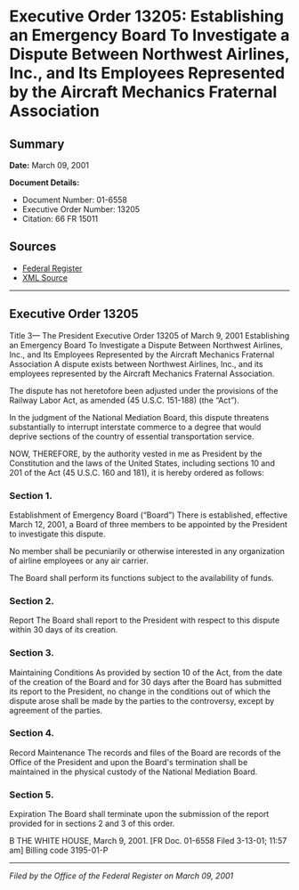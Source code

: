 # Executive Order 13205: Establishing an Emergency Board To Investigate a Dispute Between Northwest Airlines, Inc., and Its Employees Represented by the Aircraft Mechanics Fraternal Association

## Summary

**Date:** March 09, 2001

**Document Details:**
- Document Number: 01-6558
- Executive Order Number: 13205
- Citation: 66 FR 15011

## Sources
- [Federal Register](https://www.federalregister.gov/documents/2001/03/14/01-6558/establishing-an-emergency-board-to-investigate-a-dispute-between-northwest-airlines-inc-and-its)
- [XML Source](https://www.federalregister.gov/documents/full_text/xml/2001/03/14/01-6558.xml)

---

## Executive Order 13205

Title 3—
The President
Executive Order 13205 of March 9, 2001
Establishing an Emergency Board To Investigate a Dispute Between Northwest Airlines, Inc., and Its Employees Represented by the Aircraft Mechanics Fraternal Association
A dispute exists between Northwest Airlines, Inc., and its employees represented by the Aircraft Mechanics Fraternal Association.

The dispute has not heretofore been adjusted under the provisions of the Railway Labor Act, as amended (45 U.S.C. 151-188) (the “Act”).

In the judgment of the National Mediation Board, this dispute threatens substantially to interrupt interstate commerce to a degree that would deprive sections of the country of essential transportation service.

NOW, THEREFORE, by the authority vested in me as President by the Constitution and the laws of the United States, including sections 10 and 201 of the Act (45 U.S.C. 160 and 181), it is hereby ordered as follows:
### Section 1.

Establishment of Emergency Board (“Board”)
There is established, effective March 12, 2001, a Board of three members to be appointed by the President to investigate this dispute.

No member shall be pecuniarily or otherwise interested in any organization of airline employees or any air carrier.

The Board shall perform its functions subject to the availability of funds.
### Section 2.

Report
The Board shall report to the President with respect to this dispute within 30 days of its creation.
### Section 3.

Maintaining Conditions
As provided by section 10 of the Act, from the date of the creation of the Board and for 30 days after the Board has submitted its report to the President, no change in the conditions out of which the dispute arose shall be made by the parties to the controversy, except by agreement of the parties.
### Section 4.

Record Maintenance
The records and files of the Board are records of the Office of the President and upon the Board's termination shall be maintained in the physical custody of the National Mediation Board.
### Section 5.

Expiration
The Board shall terminate upon the submission of the report provided for in sections 2 and 3 of this order.

B
THE WHITE HOUSE,
March 9, 2001. 
[FR Doc. 01-6558
Filed 3-13-01; 11:57 am]
Billing code 3195-01-P

---

*Filed by the Office of the Federal Register on March 09, 2001*
